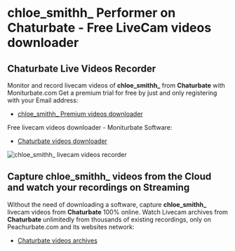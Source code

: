 # chloe_smithh_ Performer on Chaturbate - Free LiveCam videos downloader

## Chaturbate Live Videos Recorder

Monitor and record livecam videos of **chloe_smithh_** from **Chaturbate** with Moniturbate.com
Get a premium trial for free by just and only registering with your Email address:
* [chloe_smithh_ Premium videos downloader](https://moniturbate.com/request-demo-licence-key.html)

Free livecam videos downloader - Moniturbate Software:
* [Chaturbate videos downloader](https://moniturbate.com/moniturbate-download-software.html)

![chloe_smithh_ livecam videos recorder](https://peachurnet.com/templates/moniturbate-software.png)


## Capture chloe_smithh_ videos from the Cloud and watch your recordings on Streaming

Without the need of downloading a software, capture **chloe_smithh_** livecam videos from **Chaturbate** 100% online.
Watch Livecam archives from **Chaturbate** unlimitedly from thousands of existing recordings, only on Peachurbate.com and its websites network:
* [Chaturbate videos archives](https://peachurnet.com/)